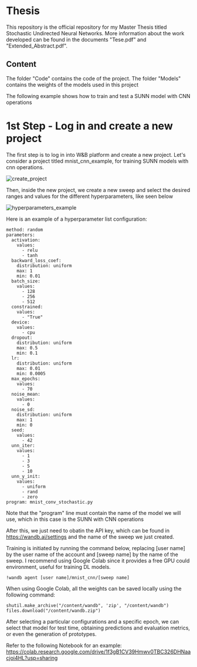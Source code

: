 # Thesis

This repository is the official repository for my Master Thesis titled Stochastic Undirected Neural Networks.
More information about the work developed can be found in the documents "Tese.pdf" and "Extended_Abstract.pdf".

## Content

The folder "Code" contains the code of the project. 
The folder "Models" contains the weights of the models used in this project

The following example shows how to train and test a SUNN model with CNN operations

# 1st Step - Log in and create a new project

The first step is to log in into W&B platform and create a new project. Let's consider a project titled mnist_cnn_example, for training SUNN models with cnn operations.

![create_project](https://github.com/ricardosimoes00/Thesis/assets/93200673/c256c8f7-f4c8-4cc4-84a1-bcba238a1cb5)

Then, inside the new project, we create a new sweep and select the desired ranges and values for the different hyperparameters, like seen below

![hyperparameters_example](https://github.com/ricardosimoes00/Thesis/assets/93200673/db47b590-17ed-413e-a281-36a82bcd4e3d)

Here is an example of a hyperparameter list configuration:

```
method: random
parameters:
  activation:
    values:
      - relu
      - tanh
  backward_loss_coef:
    distribution: uniform
    max: 1
    min: 0.01
  batch_size:
    values:
      - 128
      - 256
      - 512
  constrained:
    values:
      - "True"
  device:
    values:
      - cpu
  dropout:
    distribution: uniform
    max: 0.5
    min: 0.1
  lr:
    distribution: uniform
    max: 0.01
    min: 0.0005
  max_epochs:
    values:
      - 70
  noise_mean:
    values:
      - 0
  noise_sd:
    distribution: uniform
    max: 1
    min: 0
  seed:
    values:
      - 42
  unn_iter:
    values:
      - 1
      - 3
      - 5
      - 10
  unn_y_init:
    values:
      - uniform
      - rand
      - zero
program: mnist_conv_stochastic.py
```

Note that the "program" line must contain the name of the model we will use, which in this case is the SUNN with CNN operations


After this, we just need to obatin the API key, which can be found in https://wandb.ai/settings and the name of the sweep we just created.

Training is initiated by running the command below, replacing [user name] by the user name of the account
and [sweep name] by the name of the sweep. I recommend using Google Colab since it provides a free GPU could environment, useful for training DL models.

```
!wandb agent [user name]/mnist_cnn/[sweep name]
```

When using Google Colab, all the weights can be saved locally using the following command:

```
shutil.make_archive("/content/wandb", 'zip', "/content/wandb")
files.download("/content/wandb.zip")
```

After selecting a particular configurations and a specific epoch, we can select that model for test time, obtaining predictions and evaluation metrics, or even the generation of prototypes.

Refer to the following Notebook for an example: https://colab.research.google.com/drive/1f3gB1CV39Hmwv0TBC326DHNaacjoi4HL?usp=sharing
